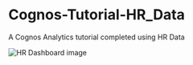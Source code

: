 # Cognos-Tutorial-HR_Data
A Cognos Analytics tutorial completed using HR Data


![HR Dashboard image](https://github.com/HenricoPi/Cognos-Tutorial-HR_Data/assets/110978979/bbc27979-75c3-4bcc-8893-4a4a84c6e7d9)
